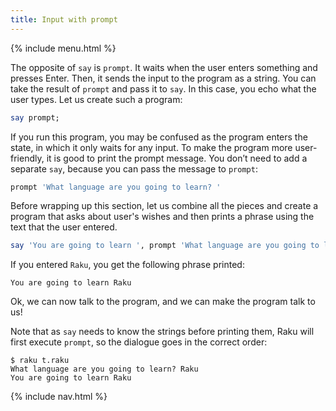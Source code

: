 ```yaml
---
title: Input with prompt
---
```


{% include menu.html %}

The opposite of `say` is `prompt`. It waits when the user enters something and presses Enter. Then, it sends the input to the program as a string. You can take the result of `prompt` and pass it to `say`. In this case, you echo what the user types. Let us create such a program:

```raku
say prompt;
```

If you run this program, you may be confused as the program enters the state, in which it only waits for any input. To make the program more user-friendly, it is good to print the prompt message. You don’t need to add a separate `say`, because you can pass the message to `prompt`:

```raku
prompt 'What language are you going to learn? '
```

Before wrapping up this section, let us combine all the pieces and create a program that asks about user's wishes and then prints a phrase using the text that the user entered.

```raku
say 'You are going to learn ', prompt 'What language are you going to learn? ';
```

If you entered `Raku`, you get the following phrase printed:

    You are going to learn Raku

Ok, we can now talk to the program, and we can make the program talk to us!

Note that as `say` needs to know the strings before printing them, Raku will first execute `prompt`, so the dialogue goes in the correct order:

```console
$ raku t.raku 
What language are you going to learn? Raku
You are going to learn Raku
```

{% include nav.html %}
